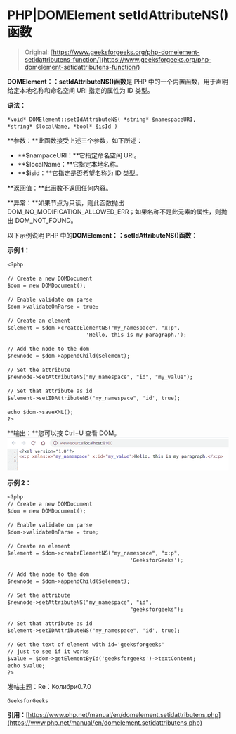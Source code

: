 # PHP|DOMElement setIdAttributeNS()函数

> Original: [https://www.geeksforgeeks.org/php-domelement-setidattributens-function/](https://www.geeksforgeeks.org/php-domelement-setidattributens-function/)

**DOMElement：：setIdAttributeNS()函数**是 PHP 中的一个内置函数，用于声明给定本地名称和命名空间 URI 指定的属性为 ID 类型。

**语法：**

```
*void* DOMElement::setIdAttributeNS( *string* $namespaceURI, 
*string* $localName, *bool* $isId )
```

**参数：**此函数接受上述三个参数，如下所述：

*   **$nampaceURI：**它指定命名空间 URI。
*   **$localName：**它指定本地名称。
*   **$isid：**它指定是否希望名称为 ID 类型。

**返回值：**此函数不返回任何内容。

**异常：**如果节点为只读，则此函数抛出 DOM_NO_MODIFICATION_ALLOWED_ERR；如果名称不是此元素的属性，则抛出 DOM_NOT_FOUND。

以下示例说明 PHP 中的**DOMElement：：setIdAttributeNS()函数**：

**示例 1：**

```
<?php

// Create a new DOMDocument
$dom = new DOMDocument();

// Enable validate on parse
$dom->validateOnParse = true;

// Create an element
$element = $dom->createElementNS("my_namespace", "x:p", 
                         'Hello, this is my paragraph.');

// Add the node to the dom
$newnode = $dom->appendChild($element);

// Set the attribute
$newnode->setAttributeNS("my_namespace", "id", "my_value");

// Set that attribute as id
$element->setIDAttributeNS("my_namespace", 'id', true);

echo $dom->saveXML();
?>
```

**输出：**您可以按 Ctrl+U 查看 DOM。
![](img/4f2f7192f3912b496127e50b735028f2.png)

**示例 2：**

```
<?php
// Create a new DOMDocument
$dom = new DOMDocument();

// Enable validate on parse
$dom->validateOnParse = true;

// Create an element
$element = $dom->createElementNS("my_namespace", "x:p", 
                                       'GeeksforGeeks');

// Add the node to the dom
$newnode = $dom->appendChild($element);

// Set the attribute
$newnode->setAttributeNS("my_namespace", "id",
                                       "geeksforgeeks");

// Set that attribute as id
$element->setIDAttributeNS("my_namespace", 'id', true);

// Get the text of element with id='geeksforgeeks'
// just to see if it works
$value = $dom->getElementById('geeksforgeeks')->textContent;
echo $value;
?>
```

发帖主题：Re：Колибри0.7.0

```
GeeksforGeeks
```

**引用：**[https://www.php.net/manual/en/domelement.setidattributens.php](https://www.php.net/manual/en/domelement.setidattributens.php)